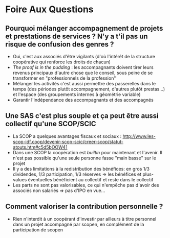 # Foire Aux Questions

## Pourquoi mélanger accompagnement de projets et prestations de services ? N'y a t'il pas un risque de confusion des genres ?

* Oui, c'est aux associés d'être vigilants (d'où l'intérêt de la structure coopérative qui renforce les droits de chacun)
* *The proof is in the pudding* : les accompagnants doivent tirer leurs revenus principaux d'autre chose que le conseil, sous peine de se transformer en "professionnels de la profession"
* Mélanger les activités c'est aussi permettre des passerelles dans le temps (des périodes plutôt accompagnement, d'autres plutôt prestas...) et l'espace (des groupements internes à géométrie variable)
* Garantir l'indépendance des accompagnants et des accompagnés

## Une SAS c'est plus souple et ça peut être aussi collectif qu'une SCOP/SCIC

* La SCOP a quelques avantages fiscaux et sociaux : http://www.les-scop-idf.coop/devenir-scop-scic/creer-scop/statut-atouts.htm#c5d5bOOW41
* Dans une SCOP la coopération est *builtin* pour maintenant et l'avenir. Il n'est pas possible qu'une seule personne fasse "main basse" sur le projet
* Il y a des limitations à la redistribution des bénéfices: en gros 1/3 dividendes, 1/3 participation, 1/3 réserves => les bénéfices et plus-values éventuelles bénéficient au collectif et reste dans le collectif
* Les parts ne sont pas valorisables, ce qui n'empêche pas d'avoir des associés non salariés => pas d'IPO en vue...

## Comment valoriser la contribution personnelle ?

* Rien n'interdit à un coopérant d'investir par ailleurs à titre personnel dans un projet accompagné par scopen, en complément de la participation de scopen
